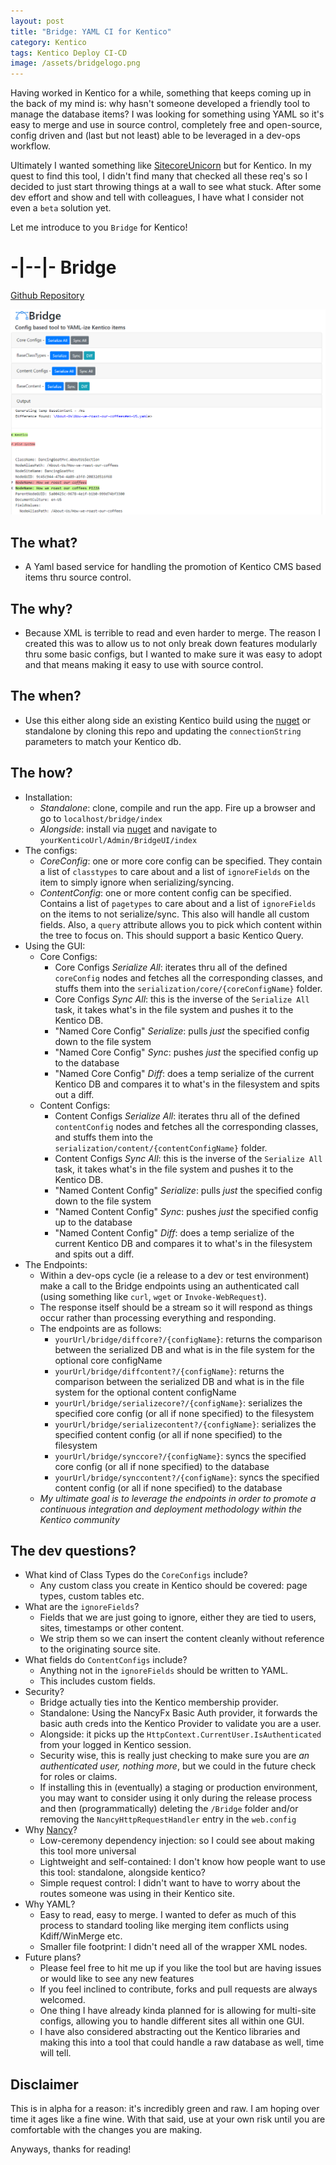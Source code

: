 ```yaml
---
layout: post
title: "Bridge: YAML CI for Kentico"
category: Kentico
tags: Kentico Deploy CI-CD
image: /assets/bridgelogo.png
---
```


Having worked in Kentico for a while, something that keeps coming up in the back of my mind is: why hasn't someone developed a friendly tool to manage the database items? I was looking for something using YAML so it's easy to merge and use in source control, completely free and open-source, config driven and (last but not least) able to be leveraged in a dev-ops workflow.

Ultimately I wanted something like [SitecoreUnicorn](https://github.com/SitecoreUnicorn/Unicorn) but for Kentico. In my quest to find this tool, I didn't find many that checked all these req's so I decided to just start throwing things at a wall to see what stuck. After some dev effort and show and tell with colleagues, I have what I consider not even a `beta` solution yet. 

Let me introduce to you `Bridge` for Kentico!

# -|--|- Bridge

[Github Repository](https://github.com/vandsh/bridge)

![alt text](/assets/bridgescreenshot.png "Bridge Screenshot")

## The what? 
 - A Yaml based service for handling the promotion of Kentico CMS based items thru source control.

## The why? 
 - Because XML is terrible to read and even harder to merge. The reason I created this was to allow us to not only break down features modularly thru some basic configs, but I wanted to make sure it was easy to adopt and that means making it easy to use with source control.

## The when? 
 - Use this either along side an existing Kentico build using the [nuget](https://www.nuget.org/packages/Bridge.Kentico/) or standalone by cloning this repo and updating the `connectionString` parameters to match your Kentico db.

## The how?
 - Installation:
     - *Standalone*: clone, compile and run the app. Fire up a browser and go to `localhost/bridge/index`
     - *Alongside*: install via [nuget](https://www.nuget.org/packages/Bridge.Kentico/) and navigate to `yourKenticoUrl/Admin/BridgeUI/index`
 - The configs:
     - *CoreConfig*: one or more core config can be specified. They contain a list of `classtypes` to care about and a list of `ignoreFields` on the item to simply ignore when serializing/syncing.
     - *ContentConfig*: one or more content config can be specified. Contains a list of `pagetypes` to care about and a list of `ignoreFields` on the items to not serialize/sync. This also will handle all custom fields. Also, a `query` attribute allows you to pick which content within the tree to focus on. This should support a basic Kentico Query.
 - Using the GUI:
     - Core Configs:
        - Core Configs *Serialize All*: iterates thru all of the defined `coreConfig` nodes and fetches all the corresponding classes, and stuffs them into the `serialization/core/{coreConfigName}` folder.
        - Core Configs *Sync All*: this is the inverse of the `Serialize All` task, it takes what's in the file system and pushes it to the Kentico DB.
        - "Named Core Config" *Serialize*: pulls _just_ the specified config down to the file system
        - "Named Core Config" *Sync*: pushes _just_ the specified config up to the database
        - "Named Core Config" *Diff*: does a temp serialize of the current Kentico DB and compares it to what's in the filesystem and spits out a diff.
    - Content Configs:
        - Content Configs *Serialize All*: iterates thru all of the defined `contentConfig` nodes and fetches all the corresponding classes, and stuffs them into the `serialization/content/{contentConfigName}` folder.
        - Content Configs *Sync All*: this is the inverse of the `Serialize All` task, it takes what's in the file system and pushes it to the Kentico DB.
        - "Named Content Config" *Serialize*: pulls _just_ the specified config down to the file system
        - "Named Content Config" *Sync*: pushes _just_ the specified config up to the database
        - "Named Content Config" *Diff*: does a temp serialize of the current Kentico DB and compares it to what's in the filesystem and spits out a diff.
 - The Endpoints:
     - Within a dev-ops cycle (ie a release to a dev or test environment) make a call to the Bridge endpoints using an authenticated call (using something like `curl`, `wget` or `Invoke-WebRequest`).
     - The response itself should be a stream so it will respond as things occur rather than processing everything and responding.
     - The endpoints are as follows:
         - `yourUrl/bridge/diffcore?/{configName}`: returns the comparison between the serialized DB and what is in the file system for the optional core configName
         - `yourUrl/bridge/diffcontent?/{configName}`: returns the comparison between the serialized DB and what is in the file system for the optional content configName
         - `yourUrl/bridge/serializecore?/{configName}`: serializes the specified core config (or all if none specified) to the filesystem
         - `yourUrl/bridge/serializecontent?/{configName}`: serializes the specified content config (or all if none specified) to the filesystem
         - `yourUrl/bridge/synccore?/{configName}`: syncs the specified core config (or all if none specified) to the database
         - `yourUrl/bridge/synccontent?/{configName}`: syncs the specified content config (or all if none specified) to the database
     - *My ultimate goal is to leverage the endpoints in order to promote a continuous integration and deployment methodology within the Kentico community*

## The dev questions?
 - What kind of Class Types do the `CoreConfigs` include?
     - Any custom class you create in Kentico should be covered: page types, custom tables etc.
 - What are the `ignoreFields`?
     - Fields that we are just going to ignore, either they are tied to users, sites, timestamps or other content.
     - We strip them so we can insert the content cleanly without reference to the originating source site.
 - What fields do `ContentConfigs` include?
     - Anything not in the `ignoreFields` should be written to YAML.
     - This includes custom fields.
 - Security?
     - Bridge actually ties into the Kentico membership provider.
     - Standalone: Using the NancyFx Basic Auth provider, it forwards the basic auth creds into the Kentico Provider to validate you are a user.
     - Alongside: it picks up the `HttpContext.CurrentUser.IsAuthenticated` from your logged in Kentico session.
     - Security wise, this is really just checking to make sure you are _an authenticated user, nothing more_, but we could in the future check for roles or claims.
     - If installing this in (eventually) a staging or production environment, you may want to consider using it only during the release process and then (programmatically) deleting the `/Bridge` folder and/or removing the `NancyHttpRequestHandler` entry in the `web.config`
 - Why [Nancy](https://github.com/NancyFx/Nancy)?
     - Low-ceremony dependency injection: so I could see about making this tool more universal
     - Lightweight and self-contained: I don't know how people want to use this tool: standalone, alongside kentico?
     - Simple request control: I didn't want to have to worry about the routes someone was using in their Kentico site.
 - Why YAML?
     - Easy to read, easy to merge. I wanted to defer as much of this process to standard tooling like merging item conflicts using Kdiff/WinMerge etc.
     - Smaller file footprint: I didn't need all of the wrapper XML nodes.
 - Future plans?
     - Please feel free to hit me up if you like the tool but are having issues or would like to see any new features
     - If you feel inclined to contribute, forks and pull requests are always welcomed.
     - One thing I have already kinda planned for is allowing for multi-site configs, allowing you to handle different sites all within one GUI.
     - I have also considered abstracting out the Kentico libraries and making this into a tool that could handle a raw database as well, time will tell.

## Disclaimer

This is in alpha for a reason: it's incredibly green and raw. I am hoping over time it ages like a fine wine. 
With that said, use at your own risk until you are comfortable with the changes you are making.

Anyways, thanks for reading!
